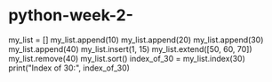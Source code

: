 # python-week-2-
my_list = []
my_list.append(10)
my_list.append(20)
my_list.append(30)
my_list.append(40)
my_list.insert(1, 15)
my_list.extend([50, 60, 70])
my_list.remove(40) 
my_list.sort()
index_of_30 = my_list.index(30)
print("Index of 30:", index_of_30)  
